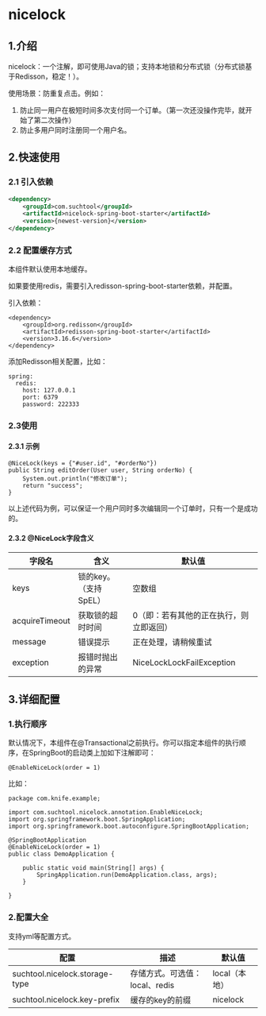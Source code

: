 # nicelock

## 1.介绍
nicelock：一个注解，即可使用Java的锁；支持本地锁和分布式锁（分布式锁基于Redisson，稳定！）。

使用场景：防重复点击。例如：
1. 防止同一用户在极短时间多次支付同一个订单。（第一次还没操作完毕，就开始了第二次操作）
2. 防止多用户同时注册同一个用户名。

## 2.快速使用

### 2.1 引入依赖
```xml
<dependency>
    <groupId>com.suchtool</groupId>
    <artifactId>nicelock-spring-boot-starter</artifactId>
    <version>{newest-version}</version>
</dependency>
```

### 2.2 配置缓存方式

本组件默认使用本地缓存。

如果要使用redis，需要引入redisson-spring-boot-starter依赖，并配置。

引入依赖：
```
<dependency>
    <groupId>org.redisson</groupId>
    <artifactId>redisson-spring-boot-starter</artifactId>
    <version>3.16.6</version>
</dependency>
```

添加Redisson相关配置，比如：
```
spring:
  redis:
    host: 127.0.0.1
    port: 6379
    password: 222333
```

### 2.3使用

#### 2.3.1 示例
```
@NiceLock(keys = {"#user.id", "#orderNo"})
public String editOrder(User user, String orderNo) {
    System.out.println("修改订单");
    return "success";
}
```

以上述代码为例，可以保证一个用户同时多次编辑同一个订单时，只有一个是成功的。

#### 2.3.2 @NiceLock字段含义
| 字段名  | 含义  | 默认值  |
| ------------ | ------------ | ------------ |
| keys | 锁的key。（支持SpEL）  | 空数组 |
| acquireTimeout | 获取锁的超时时间 | 0（即：若有其他的正在执行，则立即返回） |
| message | 错误提示 | 正在处理，请稍候重试  |
| exception | 报错时抛出的异常 | NiceLockLockFailException  |

## 3.详细配置

### 1.执行顺序
默认情况下，本组件在@Transactional之前执行。你可以指定本组件的执行顺序，在SpringBoot的启动类上加如下注解即可：
```
@EnableNiceLock(order = 1)
```
比如：
```
package com.knife.example;

import com.suchtool.nicelock.annotation.EnableNiceLock;
import org.springframework.boot.SpringApplication;
import org.springframework.boot.autoconfigure.SpringBootApplication;

@SpringBootApplication
@EnableNiceLock(order = 1)
public class DemoApplication {

    public static void main(String[] args) {
        SpringApplication.run(DemoApplication.class, args);
    }

}
```

### 2.配置大全
支持yml等配置方式。

| 配置                             | 描述               | 默认值       |
|--------------------------------|------------------|-----------|
| suchtool.nicelock.storage-type | 存储方式。可选值：local、redis | local（本地） |
| suchtool.nicelock.key-prefix   | 缓存的key的前缀        | nicelock  |

